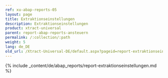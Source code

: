 ```yaml
---
ref: xu-abap-reports-05
layout: page
title: Extraktionseinstellungen
description: Extraktionseinstellungen
product: xtract-universal
parent: report-abap-reports-ansteuern
permalink: /:collection/:path
weight: 5
lang: de_DE
old_url: /Xtract-Universal-DE/default.aspx?pageid=report-extraktionseinstellungen
---
```

{% include _content/de/abap_reports/report-extraktionseinstellungen.md %}
